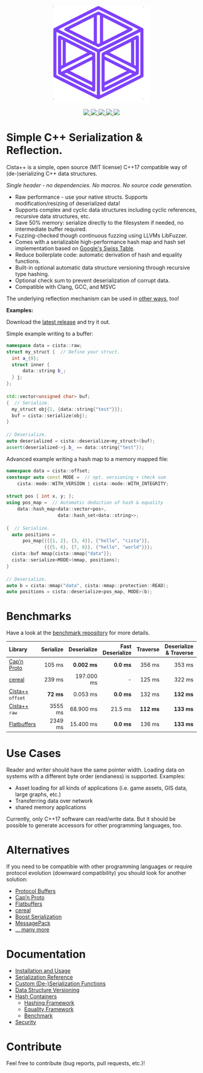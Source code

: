 <p align="center"><img src="logo.svg"></p>

<p align="center">
    <a href="https://isocpp.org/">
        <img src="https://img.shields.io/badge/language-C%2B%2B17-blue.svg">
    </a>
    <a href="https://travis-ci.org/felixguendling/cista">
        <img src="https://travis-ci.org/felixguendling/cista.svg?branch=master">
    </a>
    <a href="https://ci.appveyor.com/project/felixguendling/cista/branch/master">
        <img src="https://ci.appveyor.com/api/projects/status/cwcwp808uhaa5d3w/branch/master?svg=true">
    </a>
    <a href="https://dev.azure.com/felixguendling0388/cista/_build/latest?definitionId=1&branchName=master" >
        <img src="https://dev.azure.com/felixguendling0388/cista/_apis/build/status/felixguendling.cista?branchName=master">
    </a>
    <a href="https://opensource.org/licenses/MIT" >
        <img src="https://img.shields.io/apm/l/vim-mode.svg">
    </a>
</p>

# Simple C++ Serialization & Reflection.

Cista++ is a simple, open source (MIT license) C++17 compatible way of (de-)serializing C++ data structures.

*Single header - no dependencies. No macros. No source code generation.*

  - Raw performance - use your native structs. Supports modification/resizing of deserialized data!
  - Supports complex and cyclic data structures including cyclic references, recursive data structures, etc.
  - Save 50% memory: serialize directly to the filesystem if needed, no intermediate buffer required.
  - Fuzzing-checked though continuous fuzzing using LLVMs LibFuzzer.
  - Comes with a serializable high-performance hash map and hash set implementation based on [Google's Swiss Table](https://abseil.io/blog/20180927-swisstables).
  - Reduce boilerplate code: automatic derivation of hash and equality functions.
  - Built-in optional automatic data structure versioning through recursive type hashing.
  - Optional check sum to prevent deserialization of corrupt data.
  - Compatible with Clang, GCC, and MSVC

The underlying reflection mechanism can be used in [other ways](https://cista.rocks/#reflection), too!

**Examples:**

Download the [latest release](https://github.com/felixguendling/cista/releases/download/v0.6/cista.h) and try it out.

Simple example writing to a buffer:

```cpp
namespace data = cista::raw;
struct my_struct {  // Define your struct.
  int a_{0};
  struct inner {
      data::string b_;
  } j;
};

std::vector<unsigned char> buf;
{  // Serialize.
  my_struct obj{1, {data::string{"test"}}};
  buf = cista::serialize(obj);
}

// Deserialize.
auto deserialized = cista::deserialize<my_struct>(buf);
assert(deserialized->j.b_ == data::string{"test"});
```

Advanced example writing a hash map to a memory mapped file:

```cpp
namespace data = cista::offset;
constexpr auto const MODE =  // opt. versioning + check sum
    cista::mode::WITH_VERSION | cista::mode::WITH_INTEGRITY;

struct pos { int x, y; };
using pos_map =  // Automatic deduction of hash & equality
    data::hash_map<data::vector<pos>,
                   data::hash_set<data::string>>;

{  // Serialize.
  auto positions =
      pos_map{{{{1, 2}, {3, 4}}, {"hello", "cista"}},
              {{{5, 6}, {7, 8}}, {"hello", "world"}}};
  cista::buf mmap{cista::mmap{"data"}};
  cista::serialize<MODE>(mmap, positions);
}

// Deserialize.
auto b = cista::mmap("data", cista::mmap::protection::READ);
auto positions = cista::deserialize<pos_map, MODE>(b);
```

# Benchmarks

Have a look at the [benchmark repository](https://github.com/felixguendling/cpp-serialization-benchmark) for more details.

| Library                                               | Serialize      | Deserialize     | Fast Deserialize |   Traverse | Deserialize & Traverse |      Size  |
| :---                                                  |           ---: |            ---: |             ---: |       ---: |                   ---: |       ---: |
| [Cap’n Proto](https://capnproto.org/capnp-tool.html)  |       105 ms   |    **0.002 ms** |       **0.0 ms** |   356 ms   |               353 ms   |    50.5M   |
| [cereal](https://uscilab.github.io/cereal/index.html) |       239 ms   |    197.000 ms   |                - |   125 ms   |               322 ms   |    37.8M   |
| [Cista++](https://cista.rocks/) `offset`              |      **72 ms** |      0.053 ms   |       **0.0 ms** |   132 ms   |             **132 ms** |  **25.3M** |
| [Cista++](https://cista.rocks/) `raw`                 |      3555 ms   |     68.900 ms   |        21.5 ms   | **112 ms** |             **133 ms** |   176.4M   |
| [Flatbuffers](https://google.github.io/flatbuffers/)  |      2349 ms   |     15.400 ms   |       **0.0 ms** |   136 ms   |             **133 ms** |   378.0M   |


# Use Cases

Reader and writer should have the same pointer width. Loading data on systems with a different byte order (endianess) is supported.
Examples:

  - Asset loading for all kinds of applications (i.e. game assets, GIS data, large graphs, etc.)
  - Transferring data over network
  - shared memory applications

Currently, only C++17 software can read/write data.
But it should be possible to generate accessors
for other programming languages, too.

# Alternatives

If you need to be compatible with other programming languages
or require protocol evolution (downward compatibility)
you should look for another solution:

  - [Protocol Buffers](https://developers.google.com/protocol-buffers/)
  - [Cap’n Proto](https://capnproto.org/)
  - [Flatbuffers](https://google.github.io/flatbuffers/)
  - [cereal](https://uscilab.github.io/cereal/)
  - [Boost Serialization](https://www.boost.org/doc/libs/1_68_0/libs/serialization/doc/index.html)
  - [MessagePack](https://msgpack.org/)
  - [... many more](https://en.wikipedia.org/wiki/Comparison_of_data_serialization_formats)

# Documentation

* [Installation and Usage](https://github.com/felixguendling/cista/wiki/Installation-and-Usage)
* [Serialization Reference](https://github.com/felixguendling/cista/wiki/Serialization-Reference)
* [Custom (De-)Serialization Functions](https://github.com/felixguendling/cista/wiki/Custom-(De-)Serialization-Functions)
* [Data Structure Versioning](https://github.com/felixguendling/cista/wiki/Data-Structure-Versioning)
* [Hash Containers](https://github.com/felixguendling/cista/wiki/Hash-Containers)
  * [Hashing Framework](https://github.com/felixguendling/cista/wiki/Hashing-Framework)
  * [Equality Framework](https://github.com/felixguendling/cista/wiki/Equality-Framework)
  * [Benchmark](https://github.com/felixguendling/cista/wiki/Hash-Map-Benchmark)
* [Security](https://github.com/felixguendling/cista/wiki/Security)

# Contribute

Feel free to contribute (bug reports, pull requests, etc.)!
